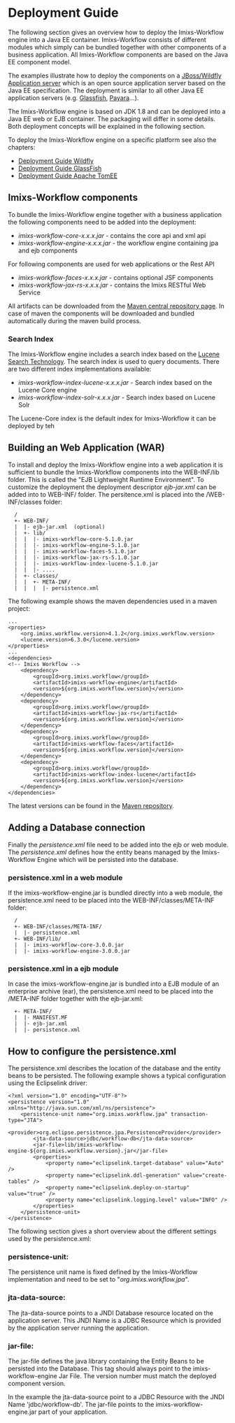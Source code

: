 # Deployment Guide
The following section gives an overview how to deploy the Imixs-Workflow engine into a Java EE container. Imixs-Workflow consists of different modules which simply can be bundled together with other components of a business application. All Imixs-Workflow components are based on the Java EE component model.
 
The examples illustrate how to deploy the components on a [JBoss/Wildfly Application server](http://www.wildfly.org) which is an open source application server based on the Java EE specification. The deployment is similar to all other Java EE application servers (e.g. [Glassfish](http://www.glassfish.org), [Payara](http://www.payara.fish/)...).
 
The Imixs-Workflow engine is based on JDK 1.8 and can be deployed into a Java EE web or EJB container. The packaging will differ in some details. Both deployment concepts will be explained in the following section. 

To deploy the Imixs-Workflow engine on a specific platform see also the chapters:

 * [Deployment Guide Wildfly](./wildfly.html)
 * [Deployment Guide GlassFish](./glassfish.html)
 * [Deployment Guide Apache TomEE](./tomee.html)

## Imixs-Workflow components
To bundle the Imixs-Workflow engine together with a business application the following components need to be added into the deployment:
 
  * _imixs-workflow-core-x.x.x.jar_  - contains the core api and xml api
  * _imixs-workflow-engine-x.x.x.jar_ - the workflow engine containing jpa and ejb components

For following components are used for web applications or the Rest API
  
  * _imixs-workflow-faces-x.x.x.jar_ - contains optional JSF components
  * _imixs-workflow-jax-rs-x.x.x.jar_ - contains the Imixs RESTful Web Service
  
All artifacts can be downloaded from the [Maven central repository page](https://search.maven.org/). In case of maven the components will be downloaded and bundled automatically during the maven build process.
  
### Search Index  

The Imixs-Workflow engine includes a search index based on the [Lucene Search Technology](https://lucene.apache.org/). The search index is used to query documents. There are two different index implementations available:
  
  * _imixs-workflow-index-lucene-x.x.x.jar_ - Search index based on the Lucene Core engine
  * _imixs-workflow-index-solr-x.x.x.jar_ - Search index based on Lucene Solr
  
The Lucene-Core index is the default index for Imixs-Workflow it can be deployed by teh 
  
   
 
## Building an Web Application (WAR)
To install and deploy the Imixs-Workflow engine into a web application it is sufficient to bundle the  Imixs-Workflow components into the WEB-INF/lib folder. This is called the "EJB Lightweight Runtime Environment". To customize the deployment the deployment descriptor _ejb-jar.xml_ can be added into to WEB-INF/ folder. The persitence.xml is placed into the /WEB-INF/classes folder:
 
	  / 
	  +- WEB-INF/
	  |  |- ejb-jar.xml  (optional)
	  |  +- lib/
	  |  |  |- imixs-workflow-core-5.1.0.jar
	  |  |  |- imixs-workflow-engine-5.1.0.jar
	  |  |  |- imixs-workflow-faces-5.1.0.jar
	  |  |  |- imixs-workflow-jax-rs-5.1.0.jar
	  |  |  |- imixs-workflow-index-lucene-5.1.0.jar
	  |  |  |- ....
	  |  +- classes/
	  |  |  +- META-INF/
	  |  |  |  |- persistence.xml

The following example shows the maven dependencies used in a maven project:


	...
	<properties>
		<org.imixs.workflow.version>4.1.2</org.imixs.workflow.version>
		<lucene.version>6.3.0</lucene.version>
	</properties>
	... 
	<dependencies>
	<!-- Imixs Workflow -->
		<dependency>
			<groupId>org.imixs.workflow</groupId>
			<artifactId>imixs-workflow-engine</artifactId>
			<version>${org.imixs.workflow.version}</version>
		</dependency>
		<dependency>
			<groupId>org.imixs.workflow</groupId>
			<artifactId>imixs-workflow-jax-rs</artifactId>
			<version>${org.imixs.workflow.version}</version>
		</dependency>
		<dependency>
			<groupId>org.imixs.workflow</groupId>
			<artifactId>imixs-workflow-faces</artifactId>
			<version>${org.imixs.workflow.version}</version>
		</dependency>
		<dependency>
			<groupId>org.imixs.workflow</groupId>
			<artifactId>imixs-workflow-index-lucene</artifactId>
			<version>${org.imixs.workflow.version}</version>
		</dependency>
	</dependencies>
	
The latest versions can be found in the [Maven repository](http://search.maven.org/#browse). 
 

 

## Adding a Database connection 
Finally the _persistence.xml_ file need to be added into the ejb or web module. The _persistence.xml_ defines how the entity beans managed by the Imixs-Workflow Engine which will be persisted into the database. 

### persistence.xml in a web module 
If the imixs-workflow-engine.jar is bundled directly into a web module, the persistence.xml need to be placed into the WEB-INF/classes/META-INF folder:
 
	  /
	  +- WEB-INF/classes/META-INF/
	  |  |- persistence.xml
	  +- WEB-INF/lib/
	  |  |- imixs-workflow-core-3.0.0.jar
	  |  |- imixs-workflow-engine-3.0.0.jar

### persistence.xml in a ejb module 
In case the imixs-workflow-engine.jar is bundled into a EJB module of an enterprise archive (ear), the persistence.xml need to be placed into the /META-INF folder together with the ejb-jar.xml: 
 
	  +- META-INF/
	  |  |- MANIFEST.MF
	  |  |- ejb-jar.xml
	  |  |- persistence.xml
 
## How to configure the persistence.xml 
The persistence.xml describes the location of the database and the entity beans to be persisted. The following example shows a typical  configuration using the Eclipselink driver:
 
	<?xml version="1.0" encoding="UTF-8"?>
	<persistence version="1.0" xmlns="http://java.sun.com/xml/ns/persistence">
		<persistence-unit name="org.imixs.workflow.jpa" transaction-type="JTA">	
			<provider>org.eclipse.persistence.jpa.PersistenceProvider</provider>	
			<jta-data-source>jdbc/workflow-db</jta-data-source>
			<jar-file>lib/imixs-workflow-engine-${org.imixs.workflow.version}.jar</jar-file>
			<properties>
				<property name="eclipselink.target-database" value="Auto" />
				<property name="eclipselink.ddl-generation" value="create-tables" />
				<property name="eclipselink.deploy-on-startup" value="true" />
				<property name="eclipselink.logging.level" value="INFO" />	
			</properties>				
		</persistence-unit>
	</persistence>
 
The following section gives a short overview about the different settings used by the persistence.xml:
 
### persistence-unit:
The persistence unit name is fixed defined by the Imixs-Workflow implementation and need to be set to "_org.imixs.workflow.jpa_".
 
### jta-data-source:
The jta-data-source points to a JNDI Database resource located on the application server. This JNDI Name is a JDBC Resource which is provided by the application server running the application.
 
### jar-file:
The jar-file defines the java library containing the Entity Beans to be persisted into the Database.
This tag should always point to the imixs-workflow-engine Jar File. The version number must match the deployed component version.
	
In the example the jta-data-source point to a JDBC Resource with the JNDI Name 'jdbc/workflow-db'. The jar-file points to the imixs-workflow-engine.jar part of your application. 
 
  